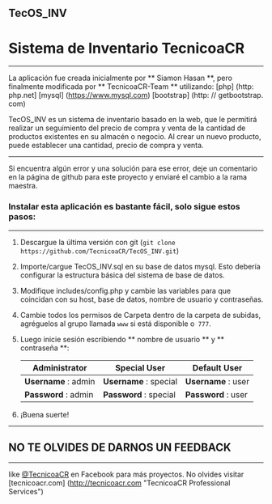 ## TecOS_INV
# Sistema de Inventario TecnicoaCR
- - - -
La aplicación fue creada inicialmente por ** Siamon Hasan **, pero finalmente
modificada por ** TecnicoaCR-Team ** utilizando:
    [php] (http: php.net]
    [mysql] (https://www.mysql.com)
    [bootstrap] (http: // getbootstrap. com)

TecOS_INV es un sistema de inventario basado en la web, que le permitirá realizar un seguimiento 
del precio de compra y venta de la cantidad de productos existentes en su almacén o negocio. Al crear 
un nuevo producto, puede establecer una cantidad, precio de compra y venta.
****

Si encuentra algún error y una solución para ese error, deje un comentario en la página de github 
para este proyecto y enviaré el cambio a la rama maestra.

### Instalar esta aplicación es bastante fácil, solo sigue estos pasos: 
****
1. Descargue la última versión con git (`git clone https://github.com/TecnicoaCR/TecOS_INV.git`)
2. Importe/cargue TecOS_INV.sql en su base de datos mysql. Esto debería configurar la estructura básica del sistema de base de datos.
3. Modifique includes/config.php y cambie las variables para que coincidan con su host, base de datos, nombre de usuario y contraseñas.
4. Cambie todos los permisos de Carpeta dentro de la carpeta de subidas, agréguelos al grupo llamada `www` si está disponible o` 777`.
5. Luego inicie sesión escribiendo ** nombre de usuario ** y ** contraseña **:

   Administrator        | Special User           | Default User
   ---------------------| -----------------------| -------------------
   **Username** : admin | **Username** : special | **Username** : user
   **Password** : admin | **Password** : special | **Password** : user

6. ¡Buena suerte!
- - - -
## NO TE OLVIDES DE DARNOS UN FEEDBACK
- - - -
like [@TecnicoaCR](https://www.facebook.com/TecnicoaCR) en Facebook para más proyectos.
No olvides visitar [tecnicoacr.com] (http://tecnicoacr.com "TecnicoaCR Professional Services")

